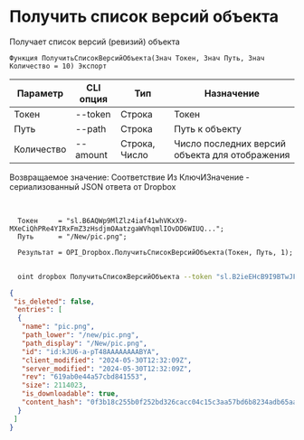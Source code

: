 ﻿---
sidebar_position: 13
---

# Получить список версий объекта
 Получает список версий (ревизий) объекта



`Функция ПолучитьСписокВерсийОбъекта(Знач Токен, Знач Путь, Знач Количество = 10) Экспорт`

  | Параметр | CLI опция | Тип | Назначение |
  |-|-|-|-|
  | Токен | --token | Строка | Токен |
  | Путь | --path | Строка | Путь к объекту |
  | Количество | --amount | Строка, Число | Число последних версий объекта для отображения |

  
  Возвращаемое значение:   Соответствие Из КлючИЗначение - сериализованный JSON ответа от Dropbox

<br/>




```bsl title="Пример кода"
  Токен     = "sl.B6AQWp9MlZlz4iaf41whVKxX9-MXeCiQhPRe4YIRxFmZ3zHsdjmOAatzgaWVhqmlIOvDD6WIUQ...";
  Путь      = "/New/pic.png";
  
  Результат = OPI_Dropbox.ПолучитьСписокВерсийОбъекта(Токен, Путь, 1);
```
        


```sh title="Пример команды CLI"
    
  oint dropbox ПолучитьСписокВерсийОбъекта --token "sl.B2ieEHcB9I9BTwJFjbf_MQtoZMKjGYgkpBqzQkvBfuSz41Qpy5r3d7a4ax22I5ILWhd9KLbN5L..." --path %path% --amount %amount%

```

```json title="Результат"
{
 "is_deleted": false,
 "entries": [
  {
   "name": "pic.png",
   "path_lower": "/new/pic.png",
   "path_display": "/New/pic.png",
   "id": "id:kJU6-a-pT48AAAAAAAABYA",
   "client_modified": "2024-05-30T12:32:09Z",
   "server_modified": "2024-05-30T12:32:09Z",
   "rev": "619ab0e44a57cbd841553",
   "size": 2114023,
   "is_downloadable": true,
   "content_hash": "0f3b18c255b0f252bd326cacc04c15c3aa57bd6b8234adb65aa7bb2987a65492"
  }
 ]
}
```
